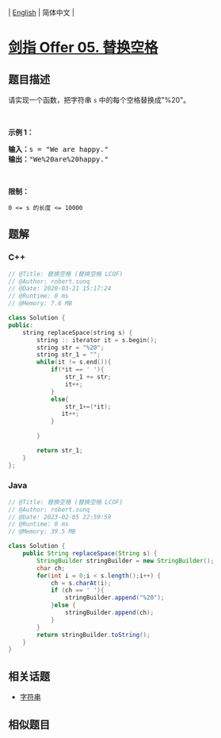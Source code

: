
| [English](README_EN.md) | 简体中文 |

# [剑指 Offer 05. 替换空格](https://leetcode.cn//problems/ti-huan-kong-ge-lcof/)

## 题目描述

<p>请实现一个函数，把字符串 <code>s</code> 中的每个空格替换成&quot;%20&quot;。</p>

<p>&nbsp;</p>

<p><strong>示例 1：</strong></p>

<pre><strong>输入：</strong>s = &quot;We are happy.&quot;
<strong>输出：</strong>&quot;We%20are%20happy.&quot;</pre>

<p>&nbsp;</p>

<p><strong>限制：</strong></p>

<p><code>0 &lt;= s 的长度 &lt;= 10000</code></p>


## 题解


### C++

```C++
// @Title: 替换空格 (替换空格 LCOF)
// @Author: robert.sunq
// @Date: 2020-03-21 15:17:24
// @Runtime: 0 ms
// @Memory: 7.6 MB

class Solution {
public:
    string replaceSpace(string s) {
        string :: iterator it = s.begin();
        string str = "%20";
        string str_1 = "";
        while(it != s.end()){
            if(*it == ' '){
                str_1 += str;
                it++;
            }
            else{
                str_1+=(*it);
               it++;  
            }
             
        }

        return str_1;
    }
};
```



### Java

```Java
// @Title: 替换空格 (替换空格 LCOF)
// @Author: robert.sunq
// @Date: 2023-02-05 22:59:59
// @Runtime: 0 ms
// @Memory: 39.5 MB

class Solution {
    public String replaceSpace(String s) {
        StringBuilder stringBuilder = new StringBuilder();
        char ch;
        for(int i = 0;i < s.length();i++) {
            ch = s.charAt(i);
            if (ch == ' '){
                stringBuilder.append("%20");
            }else {
                stringBuilder.append(ch);
            }
        }
        return stringBuilder.toString();
    }
}
```



## 相关话题

- [字符串](https://leetcode.cn//tag/string)

## 相似题目




